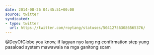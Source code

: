 ```yaml
---
date: 2014-08-26 04:45:51+00:00
source: twitter
syndicated:
- type: twitter
  url: https://twitter.com/roytang/statuses/504127563086565376/
---
```


@DeyOfGlobe you know, if lagyan nyo lang ng confirmation step yung pasaload system mawawala na mga ganitong scam